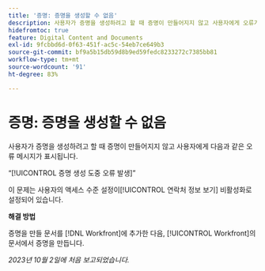 ```yaml
---
title: '증명: 증명을 생성할 수 없음'
description: 사용자가 증명을 생성하려고 할 때 증명이 만들어지지 않고 사용자에게 오류가 표시됩니다.
hidefromtoc: true
feature: Digital Content and Documents
exl-id: 9fcbbd6d-0f63-451f-ac5c-54eb7ce649b3
source-git-commit: bf9a5b15db59d8b9ed59fedc8233272c7385bb81
workflow-type: tm+mt
source-wordcount: '91'
ht-degree: 83%

---
```


# 증명: 증명을 생성할 수 없음

사용자가 증명을 생성하려고 할 때 증명이 만들어지지 않고 사용자에게 다음과 같은 오류 메시지가 표시됩니다.

“[!UICONTROL 증명 생성 도중 오류 발생]”

이 문제는 사용자의 액세스 수준 설정이[!UICONTROL  연락처 정보 보기] 비활성화로 설정되어 있습니다.

**해결 방법**

증명을 만들 문서를 [!DNL Workfront]에 추가한 다음, [!UICONTROL Workfront]의 문서에서 증명을 만듭니다.

_2023년 10월 2일에 처음 보고되었습니다._
